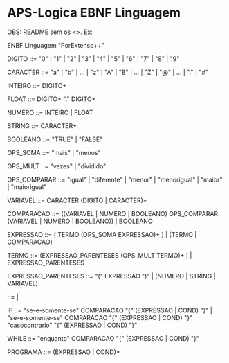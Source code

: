 # APS-Logica EBNF Linguagem
OBS: README sem os <>. Ex: <DIGITO>

ENBF Linguagem "PorExtenso++"

DIGITO ::= "0" | "1" | "2" | "3" | "4" | "5" | "6" | "7" | "8" | "9"

CARACTER ::= "a" | "b" | ... | "z" | "A" | "B" | ... | "Z" | "@" | ... | "." | "#"

INTEIRO ::= DIGITO+

FLOAT ::= DIGITO+ "." DIGITO+

NUMERO ::= INTEIRO | FLOAT

STRING  ::= CARACTER+

BOOLEANO ::= "TRUE" | "FALSE"

OPS_SOMA ::= "mais" | "menos"

OPS_MULT ::=  "vezes" | "dividido"

OPS_COMPARAR ::= "igual" | "diferente" | "menor" | "menorigual" | "maior" | "maiorigual"

VARIAVEL ::= CARACTER (DIGITO | CARACTER)*

COMPARACAO ::= ((VARIAVEL | NUMERO | BOOLEANO) OPS_COMPARAR (VARIAVEL | NUMERO | BOOLEANO)) | BOOLEANO

EXPRESSAO ::= ( TERMO (OPS_SOMA EXPRESSAO)+ ) | (TERMO | COMPARACAO)

TERMO ::= (EXPRESSAO_PARENTESES (OPS_MULT TERMO)+ ) | EXPRESSAO_PARENTESES 

EXPRESSAO_PARENTESES ::= "(" EXPRESSAO ")" | (NUMERO | STRING | VARIAVEL)

<COND> ::= <IF> | <WHILE>

IF ::= "se-e-somente-se" COMPARACAO "{" (EXPRESSAO | COND) "}" | "se-e-somente-se" COMPARACAO "{" (EXPRESSAO | COND) "}" "casocontrario" "{" (EXPRESSAO | COND) "}"

WHILE ::= "enquanto" COMPARACAO "{" (EXPRESSAO | COND) "}"

PROGRAMA ::= (EXPRESSAO | COND)*

